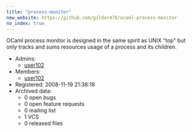 ```yaml
---
title: "process-monitor"
new_website: https://github.com/gildor478/ocaml-process-monitor
no_index: true
---
```


OCaml process monitor is designed in the same spirit as UNIX "top" but only tracks and sums resources usage of a
process and its children.

* Admins:
  * [user102](/users/user102)
* Members:
  * [user102](/users/user102)
* Registered: 2008-11-19 21:38:18
* Archived data:
  * 0 open bugs
  * 0 open feature requests
  * 0 mailing list
  * 1 VCS
  * 0 released files

